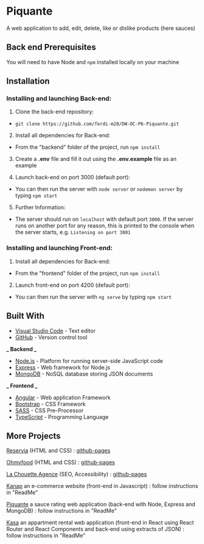 # Piquante

A web application to add, edit, delete, like or dislike products (here sauces)

## Back end Prerequisites

You will need to have Node and `npm` installed locally on your machine

## Installation

### Installing and launching Back-end:

1. Clone the back-end repository:

- `git clone https://github.com/ferdi-m20/DW-OC-P6-Piquante.git`

2. Install all dependencies for Back-end:

- From the "backend" folder of the project, run `npm install`

3. Create a **.env** file and fill it out using the **.env.example** file as an example

4. Launch back-end on port 3000 (default port):

- You can then run the server with `node server` or `nodemon server` by typing `npm start`

5. Further Information:

- The server should run on `localhost` with default port `3000`.
  If the server runs on another port for any reason, this is printed to the console when the server starts, e.g. `Listening on port 3001`

### Installing and launching Front-end:

1. Install all dependencies for Back-end:

- From the "frontend" folder of the project, run `npm install`

2. Launch front-end on port 4200 (default port):

- You can then run the server with `ng serve` by typing `npm start`

## Built With

- [Visual Studio Code](https://code.visualstudio.com/) - Text editor
- [GitHub](https://github.com/) - Version control tool

**_ Backend _**

- [Node.js](https://nodejs.org/en/) - Platform for running server-side JavaScript code
- [Express](https://expressjs.com/fr/) - Web framework for Node.js
- [MongoDB](https://www.mongodb.com/fr-fr) - NoSQL database storing JSON documents

**_ Frontend _**

- [Angular](https://angular.io/) - Web application Framework
- [Bootstrap](https://getbootstrap.com/) - CSS Framework
- [SASS](https://sass-lang.com/) - CSS Pre-Processor
- [TypeScript](https://www.typescriptlang.org/) - Programming Language

## More Projects

[Reservia](https://github.com/ferdi-m20/DW-OC-P2-Reservia) (HTML and CSS) : [github-pages](https://ferdi-m20.github.io/DW-OC-P2-Reservia/)

[Ohmyfood](https://github.com/ferdi-m20/DW-OC-P3-Ohmyfood) (HTML and CSS) : [github-pages](https://ferdi-m20.github.io/DW-OC-P3-Ohmyfood/)

[La Chouette Agence](https://github.com/ferdi-m20/DW-OC-P4-La-Chouette-Agence) (SEO, Accessibility) : [github-pages](https://ferdi-m20.github.io/DW-OC-P4-La-Chouette-Agence/)

[Kanap](https://github.com/ferdi-m20/DW-OC-P5-Kanap) an e-commerce website (front-end in Javascript) : follow instructions in "ReadMe"

[Piquante](https://github.com/ferdi-m20/DW-OC-P6-Piquante) a sauce rating web application (back-end with Node, Express and MongoDB) : follow instructions in "ReadMe"

[Kasa](https://github.com/ferdi-m20/DW-OC-P7-Kasa) an appartment rental web application (front-end in React using React Router and React Components and back-end using extracts of JSON) : follow instructions in "ReadMe"
